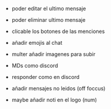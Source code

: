 - poder editar el ultimo mensaje
- poder eliminar ultimo mensaje

- clicable los botones de las menciones
- añadir emojis al chat

- multer añadir imagenes para subir

- MDs como discord
- responder como en discord
- añadir mensajes no leidos (off foccus)
- maybe añadir noti en el logo (num)